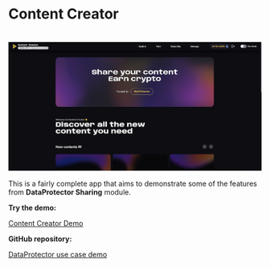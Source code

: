 <script setup>
import { Icon } from '@iconify/vue';
</script>

# Content Creator

<a href="https://content-creator-usecase-demo.vercel.app/" target="_blank" rel="noreferrer" style="display: inline-block; margin-top: 20px">
  <img src="/assets/content-creator-screenshot.png" alt="Content Creator screenshot">
</a>

This is a fairly complete app that aims to demonstrate some of the features from
**DataProtector Sharing** module.

**Try the demo:**

<a href="https://content-creator-usecase-demo.vercel.app/" target="_blank" rel="noreferrer" class="link-as-block">
  <Icon icon="mdi:art" height="25" style="margin-right: -1px" /> Content Creator Demo
</a>

**GitHub repository:**

<a href="https://github.com/iExecBlockchainComputing/dataprotector-sdk/tree/v2/packages/demo/usecase-demo" target="_blank" rel="noreferrer" class="link-as-block">
  <Icon icon="mdi:github" height="24" /> DataProtector use case demo
</a>
